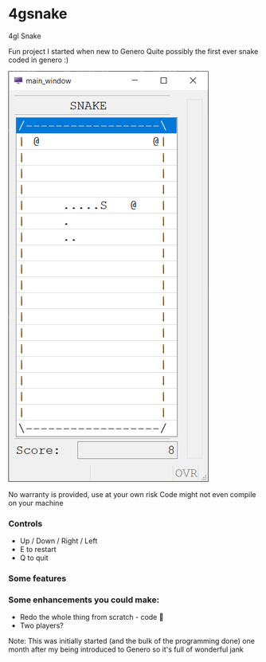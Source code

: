 # 4gsnake
4gl Snake

Fun project I started when new to Genero
Quite possibly the first ever snake coded in genero :)

![4gsnake window](4GSnake.png)

No warranty is provided, use at your own risk
Code might not even compile on your machine

### Controls
* Up / Down / Right / Left
* E to restart
* Q to quit

### Some features

### Some enhancements you could make:
* Redo the whole thing from scratch - code 🍝
* Two players?

Note: This was initially started (and the bulk of the programming done)
  one month after my being introduced to Genero so it's full of wonderful jank

